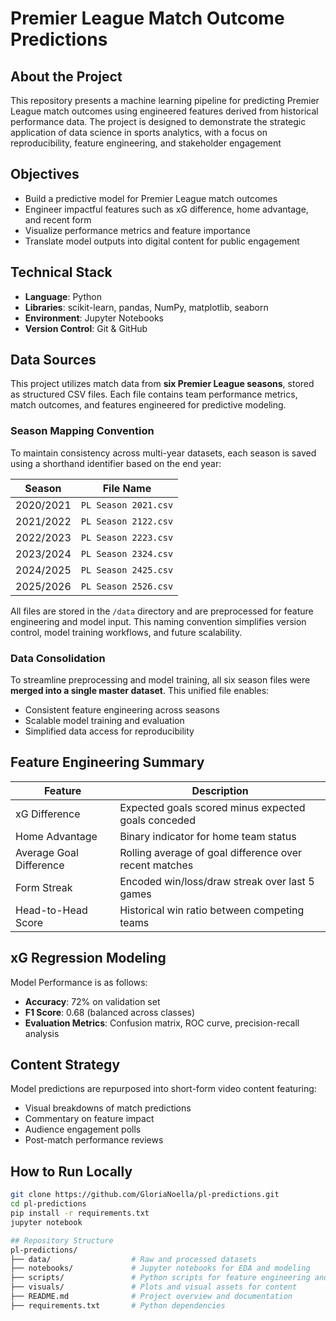 # Premier League Match Outcome Predictions

## About the Project
This repository presents a machine learning pipeline for predicting Premier League match outcomes using engineered features derived from historical performance data. The project is designed to demonstrate the strategic application of data science in sports analytics, with a focus on reproducibility, feature engineering, and stakeholder engagement

## Objectives
- Build a predictive model for Premier League match outcomes
- Engineer impactful features such as xG difference, home advantage, and recent form
- Visualize performance metrics and feature importance
- Translate model outputs into digital content for public engagement

## Technical Stack
- **Language**: Python
- **Libraries**: scikit-learn, pandas, NumPy, matplotlib, seaborn
- **Environment**: Jupyter Notebooks
- **Version Control**: Git & GitHub
  
## Data Sources

This project utilizes match data from **six Premier League seasons**, stored as structured CSV files. Each file contains team performance metrics, match outcomes, and features engineered for predictive modeling.

### Season Mapping Convention
To maintain consistency across multi-year datasets, each season is saved using a shorthand identifier based on the end year:

| Season         | File Name             |
|----------------|-----------------------|
| 2020/2021      | `PL Season 2021.csv`  |
| 2021/2022      | `PL Season 2122.csv`  |
| 2022/2023      | `PL Season 2223.csv`  |
| 2023/2024      | `PL Season 2324.csv`  |
| 2024/2025      | `PL Season 2425.csv`  |
| 2025/2026      | `PL Season 2526.csv`  |

All files are stored in the `/data` directory and are preprocessed for feature engineering and model input. This naming convention simplifies version control, model training workflows, and future scalability.

### Data Consolidation
To streamline preprocessing and model training, all six season files were **merged into a single master dataset**. This unified file enables:
- Consistent feature engineering across seasons
- Scalable model training and evaluation
- Simplified data access for reproducibility

## Feature Engineering Summary

| Feature               | Description                                                  |
|-----------------------|--------------------------------------------------------------|
| xG Difference          | Expected goals scored minus expected goals conceded          |
| Home Advantage         | Binary indicator for home team status                        |
| Average Goal Difference| Rolling average of goal difference over recent matches       |
| Form Streak            | Encoded win/loss/draw streak over last 5 games               |
| Head-to-Head Score     | Historical win ratio between competing teams                 |

##  xG Regression Modeling
Model Performance is as follows:
- **Accuracy**: 72% on validation set
- **F1 Score**: 0.68 (balanced across classes)
- **Evaluation Metrics**: Confusion matrix, ROC curve, precision-recall analysis

## Content Strategy
Model predictions are repurposed into short-form video content featuring:
- Visual breakdowns of match predictions
- Commentary on feature impact
- Audience engagement polls
- Post-match performance reviews

## How to Run Locally
```bash
git clone https://github.com/GloriaNoella/pl-predictions.git
cd pl-predictions
pip install -r requirements.txt
jupyter notebook

## Repository Structure
pl-predictions/
├── data/                  # Raw and processed datasets
├── notebooks/             # Jupyter notebooks for EDA and modeling
├── scripts/               # Python scripts for feature engineering and training
├── visuals/               # Plots and visual assets for content
├── README.md              # Project overview and documentation
├── requirements.txt       # Python dependencies


